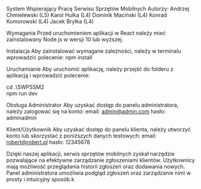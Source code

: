 System Wspierający Pracę Serwisu Sprzętów Mobilnych
Autorzy: 
Andrzej Chmielewski (L5)
Karol Hulka (L4)
Dominik Maciński (L4)
Konrad Komorowski (L4)
Jacek Bryłka (L4)

Wymagania
Przed uruchomieniem aplikacji w React należy mieć zainstalowany Node.js w wersji 10 lub wyższej.

Instalacja
Aby zainstalować wymagane zależności, należy w terminalu wprowadzić polecenie:
npm install

Uruchamianie
Aby uruchomić aplikację, należy przejść do folderu z aplikacją i wprowadzić polecenie:

cd .\SWPSSM2\
npm run dev

Obsługa
Administrator
Aby uzyskać dostęp do panelu administratora, należy zalogować się na konto:
email: admin@admin.com
hasło: adminadmin

Klient/Użytkownik
Aby uzyskać dostęp do panelu klienta, należy utworzyć konto lub skorzystać z poniższych danych testowych:
email: robert@robert.pl
hasło: 12345678

Dzięki naszej aplikacji, serwis sprzętów mobilnych zyskał narzędzie pozwalające na efektywne zarządzanie zgłoszeniami klientów. Użytkownicy mają możliwość przeglądania historii zgłoszeń oraz dodawania nowych. Panel administratora umożliwia podgląd zgłoszeń oraz zarządzanie nimi w prosty i intuicyjny sposób.k